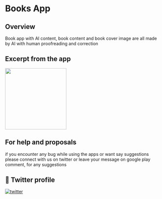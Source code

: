 # Books App

## Overview

Book app with AI content, book content and book cover image are all made by AI with human proofreading and correction

## Excerpt from the app
<p>
<img src="https://github.com/md7o/BookLibrary/assets/102732045/ac216517-3186-4d60-ab36-65ef2eaa4893" atl="Home" width="200"/>
  
</p>


## For help and proposals

if you encounter any bug while using the apps or want say suggestions please connect with us on twitter or leave your message on google play comment, for any suggestions

## 🔗 Twitter profile 
[![twitter](https://img.shields.io/badge/twitter-1DA1F2?style=for-the-badge&logo=twitter&logoColor=white)](https://twitter.com/Md7oHe)


